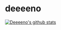 # deeeeno
[![Deeeeno's github stats](https://github-readme-stats.vercel.app/api?username=deeeeno)](https://github.com/anuraghazra/github-readme-stats)
